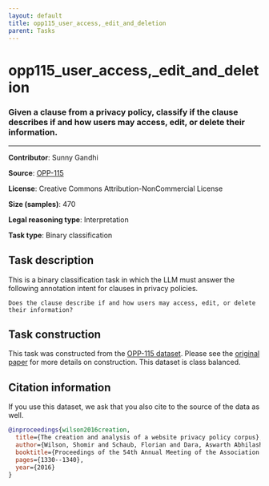 ```yaml
---
layout: default
title: opp115_user_access,_edit_and_deletion
parent: Tasks
---
```

# opp115_user_access,_edit_and_deletion

### Given a clause from a privacy policy, classify if the clause describes if and how users may access, edit, or delete their information.
---

**Contributor**: Sunny Gandhi

**Source**: [OPP-115](https://usableprivacy.org/data)

**License**: Creative Commons Attribution-NonCommercial License

**Size (samples)**: 470

**Legal reasoning type**: Interpretation

**Task type**: Binary classification

## Task description

This is a binary classification task in which the LLM must answer the following annotation intent for clauses in privacy policies.

```text
Does the clause describe if and how users may access, edit, or delete their information?
```

## Task construction

This task was constructed from the [OPP-115 dataset](https://usableprivacy.org/data). Please see the [original paper](https://usableprivacy.org/static/files/swilson_acl_2016.pdf) for more details on construction. This dataset is class balanced.

## Citation information
If you use this dataset, we ask that you also cite to the source of the data as well.

```bib
@inproceedings{wilson2016creation,
  title={The creation and analysis of a website privacy policy corpus},
  author={Wilson, Shomir and Schaub, Florian and Dara, Aswarth Abhilash and Liu, Frederick and Cherivirala, Sushain and Leon, Pedro Giovanni and Andersen, Mads Schaarup and Zimmeck, Sebastian and Sathyendra, Kanthashree Mysore and Russell, N Cameron and others},
  booktitle={Proceedings of the 54th Annual Meeting of the Association for Computational Linguistics (Volume 1: Long Papers)},
  pages={1330--1340},
  year={2016}
}
```

